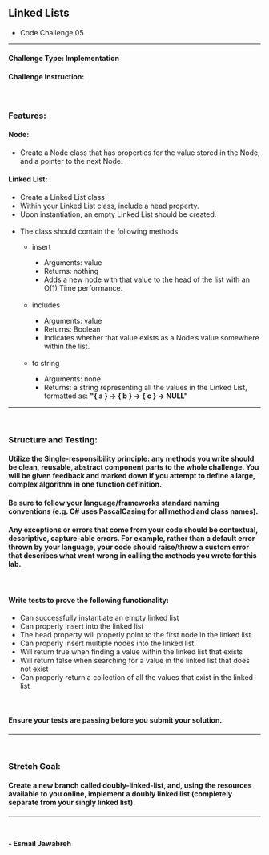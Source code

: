 ## Linked Lists
- Code Challenge 05

---

#### Challenge Type: Implementation
#### Challenge Instruction: 
<br>

### Features:

#### Node: 
- Create a Node class that has properties for the value stored in the Node, and a pointer to the next Node.

#### Linked List: 

<ul>
<li>Create a Linked List class</li>
<li>Within your Linked List class, include a head property.</li>
<li>Upon instantiation, an empty Linked List should be created.</li>
<br>
<li>The class should contain the following methods</li>
<ul>
<li>insert</li>
<ul>
<li>Arguments: value</li>
<li>Returns: nothing</li>
<li>Adds a new node with that value to the head of the list with an O(1) Time performance.</li>
</ul>
<br>
<li>includes</li>
<ul>
<li>Arguments: value</li>
<li>Returns: Boolean</li>
<li>Indicates whether that value exists as a Node’s value somewhere within the list.</li>
</ul>
<br>
<li>to string</li>
<ul>
<li>Arguments: none</li>
<li>Returns: a string representing all the values in the Linked List, formatted as: <strong>"{ a } -> { b } -> { c } -> NULL"</strong>
</li>
</ul>
</ul>
</ul>

---
<br>

### Structure and Testing:

#### Utilize the Single-responsibility principle: any methods you write should be clean, reusable, abstract component parts to the whole challenge. You will be given feedback and marked down if you attempt to define a large, complex algorithm in one function definition.

#### Be sure to follow your language/frameworks standard naming conventions (e.g. C# uses PascalCasing for all method and class names).

#### Any exceptions or errors that come from your code should be contextual, descriptive, capture-able errors. For example, rather than a default error thrown by your language, your code should raise/throw a custom error that describes what went wrong in calling the methods you wrote for this lab.
<br>

#### Write tests to prove the following functionality:

<ul>
<li>Can successfully instantiate an empty linked list</li>
<li>Can properly insert into the linked list</li>
<li>The head property will properly point to the first node in the linked list</li>
<li>Can properly insert multiple nodes into the linked list</li>
<li>Will return true when finding a value within the linked list that exists</li>
<li>Will return false when searching for a value in the linked list that does not exist</li>
<li>Can properly return a collection of all the values that exist in the linked list</li>
</ul>
<br>

#### Ensure your tests are passing before you submit your solution.

---
<br>

### Stretch Goal:

#### Create a new branch called <strong>doubly-linked-list</strong>, and, using the resources available to you online, implement a doubly linked list (completely separate from your singly linked list).

---
<br>

**- Esmail Jawabreh**